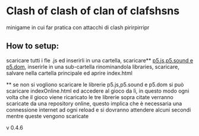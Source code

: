 # Clash of clash of clan of clafshsns

minigame in cui far pratica con attacchi di clash
pirirpirripr

## How to setup:
scaricare tutti i fle .js ed inserirli in una cartella, scaricare** [p5.js,p5.sound e p5.dom](https://github.com/Gimmmy97/prova-prova/tree/master/challenge/librerie%20p5), inserirle in una sub-cartella rinominandola libraries, scaricare, salvare nella cartella principale ed aprire index.html

** 
se non si vogliono scaricare le librerie p5.js,p5.sound e p5.dom si può scaricare indexOnline.html ed accedere al gioco da lì, in questo modo ogni volta che il gioco viene ricaricato le tre librerie sopra citate verranno scaricate da una repository online, questo implica che è necessaria una connessione internet ad ogni reload e si dovranno attendere alcuni secondi mentre queste vengono scaricate 

v 0.4.6
